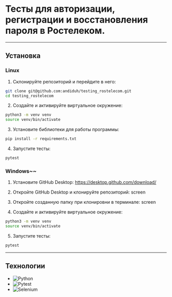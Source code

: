 # Тесты для авторизации, регистрации и восстановления пароля в Ростелеком.

___
## Установка

### Linux
1. Склонируйте репозиторий и перейдите в него:
```bash
git clone git@github.com:andiduh/testing_rostelecom.git
cd testing_rostelecom
```

2. Создайте и активируйте виртуальное окружение:
```bash
python3 -m venv venv
source venv/bin/activate
```

3. Установите библиотеки для работы программы:
```bash
pip install -r requirements.txt
```

4. Запустите тесты:
```bash
pytest
```

### Windows~~
1. Установите GitHub Desktop:
https://desktop.github.com/download/

2. Откройте GitHub Desktop и клонируйте репозиторий:
screen

3. Откройте созданную папку при клонировни в терминале:
screen

4. Создайте и активируйте виртуальное окружение:
```bash
python3 -m venv venv
source venv/bin/activate
``` 

5. Запустите тесты:
```bash 
pytest
```

___
## Технологии

- ![Python](https://img.shields.io/badge/python-3.12.4-purple)
- ![Pytest](https://img.shields.io/badge/pytest-8.3.3-green)
- ![Selenium](https://img.shields.io/badge/selenium-4.25.0-blue)
